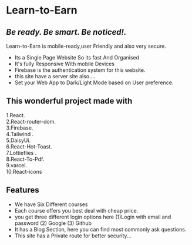 # Learn-to-Earn
## _Be ready. Be smart. Be noticed!._
<!--[Live Link]()-->

Learn-to-Earn is mobile-ready,user Friendly and also very secure. 

- Its a Single Page Website So its fast And Organised
- It's fully Responsive With mobile Devices
- Firebase is the authentication system for this website.
- this site have a server site also....
- Set your Web App to Dark/Light Mode based on User preference.

## This wonderful project made with 
 1.React. <br />
2.React-router-dom.<br />
3.Firebase.<br />
4.Tailwind .<br />
5.DaisyUi.<br />
6.React-Hot-Toast.<br />
7.Lottieflies .<br />
8.React-To-Pdf.<br />
9.varcel.<br />
10.React-icons


## Features

- We have Six Different courses 
- Each course offers you best deal  with cheap price.
- you get three different login options here (1)Login with email and password (2) Google (3) Github
- It has a Blog Section, here you can find most commonly ask questions.
- This site has a Private route for better security...